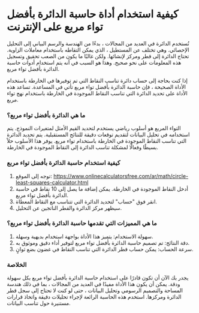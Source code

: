 كيفية استخدام أداة حاسبة الدائرة بأفضل تواء مربع على الإنترنت
=============================================================

تُستخدم الدائرة في العديد من المجالات ، بدءًا من الهندسة والرسم البياني إلى التحليل الإحصائي. وهي تختلف عن المستطيل ، الذي يمكن التقاطه باستخدام معاملات الزاوية. تحتاج الدائرة إلى قطر ومركز لإنشائها. ولكن غالبًا ما يكون من الصعب تحقيق وتسجيل هذه المعلومات على نحو صحيح. وهذا هو السبب في أنه يتم استخدام أدوات حاسبة الدائرة بأفضل تواء مربع.

إذا كنت بحاجة إلى حساب دائرة تناسب النقاط التي تم توفيرها في الخارطة باستخدام الأداة الصحيحة ، فإن حاسبة الدائرة بأفضل تواء مربع تأتي في المساعدة. تساعد هذه الأداة على تحديد الدائرة التي تناسب النقاط الموجودة في الخارطة باستخدام نهج تواء مربع.

### ما هي الدائرة بأفضل تواء مربع؟

التواء المربع هو أسلوب رياضي يستخدم لتحديد القيم الأمثل لمتغيرات النموذج. يتم استخدامه في تحليل البيانات لتقديم توقعات دقيقة للنتائج المستقبلية. يتم تحديد الدائرة التي تناسب النقاط الموجودة في الخارطة باستخدام تواء مربع. يوفر هذا الأسلوب حلاً بسيطًا وفعالًا لمشكلة تناسب الدائرة إلى النقاط الموجودة في الخارطة.

### كيفية استخدام حاسبة الدائرة بأفضل تواء مربع

1. توجه إلى الموقع: <https://www.onlinecalculatorsfree.com/ar/math/circle-least-squares-calculator.html>
2. أدخل النقاط الموجودة في الخارطة. يمكن إضافة ما يصل إلى 10 نقاط في حاسبة الدائرة بأفضل تواء مربع.
3. انقر فوق "حساب" لتحديد الدائرة التي تتناسب مع النقاط المعطاة.
4. سيظهر مركز الدائرة والقطر الناتجين عن التحليل.

### ما هي المميزات التي تقدمها حاسبة الدائرة بأفضل تواء مربع؟

1. سهولة الاستخدام: يتميز هذا الأداة بواجهة استخدام بديهية وسهلة.
2. دقة النتائج: تم تصميم حاسبة الدائرة بأفضل تواء مربع لتوفير أداء دقيق وموثوق به.
3. سرعة الحساب: يمكن حساب قطر الدائرة التي تناسب النقاط في غضون بضع ثوانٍ.

### الخلاصة

يجدر بك الآن أن تكون قادرًا على استخدام حاسبة الدائرة بأفضل تواء مربع بكل سهولة ودقة. يمكن أن يكون هذا الأداة مفيدًا في العديد من المجالات ، بما في ذلك هندسة المساحة والتصميم الرسومي وتحليل البيانات ، حتى لو كنت لا تحتاج إلى سجل قطر الدائرة ومركزها. استخدم هذه الحاسبة الرائعة لإجراء تحليلات دقيقة واتخاذ قرارات مستنيرة حول تناسب البيانات.